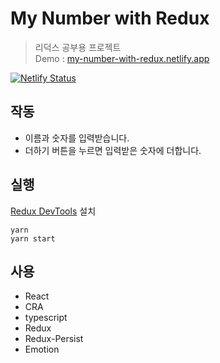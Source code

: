 # My Number with Redux
> 리덕스 공부용 프로젝트  
> Demo : [my-number-with-redux.netlify.app](https://my-number-with-redux.netlify.app/)

[![Netlify Status](https://api.netlify.com/api/v1/badges/61672daa-835b-4bcf-bf2f-9d22702951b7/deploy-status)](https://app.netlify.com/sites/my-number-with-redux/deploys)

## 작동  
- 이름과 숫자를 입력받습니다.
- 더하기 버튼을 누르면 입력받은 숫자에 더합니다.

## 실행
[Redux DevTools](https://chrome.google.com/webstore/detail/redux-devtools/lmhkpmbekcpmknklioeibfkpmmfibljd?hl=en) 설치  
```shell
yarn
yarn start
```

## 사용  
- React
- CRA
- typescript
- Redux
- Redux-Persist
- Emotion
